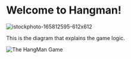 # Welcome to Hangman!

![istockphoto-165812595-612x612](https://user-images.githubusercontent.com/31806133/124392593-f06c4a80-dccc-11eb-9a90-5ab9ebc0c1ff.jpg)

This is the diagram that explains the game logic.

![The HangMan Game](https://user-images.githubusercontent.com/31806133/124392574-d599d600-dccc-11eb-92cf-cbffbe4effd8.png)

